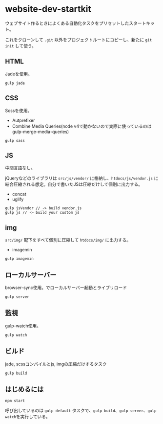# website-dev-startkit

ウェブサイト作るときによくある自動化タスクをプリセットしたスタートキット。

これをクローンして `.git` 以外をプロジェクトルートにコピーし、新たに `git init` して使う。

## HTML

Jadeを使用。

```
gulp jade
```

## CSS

Scssを使用。

- Autprefixer
- Combine Media Queries(node v4で動かないので実際に使っているのはgulp-merge-media-queries)

```
gulp sass
```

## JS

中間言語なし。

jQueryなどのライブラリは `src/js/vendor/` に格納し、`htdocs/js/vendor.js` に結合圧縮される想定。自分で書いたJSは圧縮だけして個別に出力する。

- concat
- uglify

```
gulp jsVendor // -> build vendor.js
gulp js // -> build your custom js
```

## img

`src/img/` 配下をすべて個別に圧縮して `htdocs/img/` に出力する。

- imagemin

```
gulp imagemin
```

## ローカルサーバー

browser-sync使用。でローカルサーバー起動とライブリロード

```
gulp server
```

## 監視

gulp-watch使用。

```
gulp watch
```

## ビルド

jade, scssコンパイルとjs, imgの圧縮だけするタスク

```
gulp build
```

## はじめるには

```
npm start
```

呼び出しているのは `gulp default` タスクで、`gulp build`、`gulp server`、`gulp watch`を実行している。